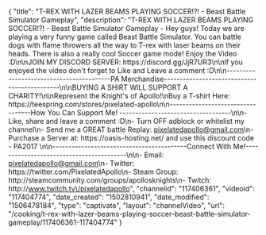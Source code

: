 {
    "title": "T-REX WITH LAZER BEAMS PLAYING SOCCER!?! - Beast Battle Simulator Gameplay",
    "description": "T-REX WITH LAZER BEAMS PLAYING SOCCER!?! - Beast Battle Simulator Gameplay - Hey guys! Today we are playing a very funny game called Beast Battle Simulator. You can battle dogs with flame throwers all the way to T-rex with laser beams on their heads.  There is also a really cool Soccer game mode! Enjoy the Video :D\n\nJOIN MY DISCORD SERVER: https:\/\/discord.gg\/JjR7UR3\n\nIf you enjoyed the video don't forget to Like and Leave a comment :D\n\n-----------------------------------------PA Merchandise---------------------------------------------\n\nBUYING A SHIRT WILL SUPPORT A CHARITY!\n\nRepresent the Knight's of Apollo!\nBuy a T-shirt Here: https:\/\/teespring.com\/stores\/pixelated-apollo\n\n----------------------------------How You Can Support Me! -----------------------------------\n\n- Like, share and leave a comment :D\n- Turn OFF adblock or whitelist my channel\n- Send me a GREAT battle Replay: pixelatedapollo@gmail.com\n- Purchase a Server at: https:\/\/oasis-hosting.net\/ and use this discount code - PA2017 \n\n------------------------------------------Connect With Me!-----------------------------------------\n\n- Email: pixelatedapollo@gmail.com\n- Twitter: https:\/\/twitter.com\/PixelatedApollo\n- Steam Group:  http:\/\/steamcommunity.com\/groups\/apollosknights\n- Twitch: http:\/\/www.twitch.tv\/pixelatedapollo",
    "channelid": "117406361",
    "videoid": "117404774",
    "date_created": "1502810941",
    "date_modified": "1506478184",
    "type": "captivate",
    "layout": "channelVideo",
    "url": "\/cooking\/t-rex-with-lazer-beams-playing-soccer-beast-battle-simulator-gameplay\/117406361-117404774"
}